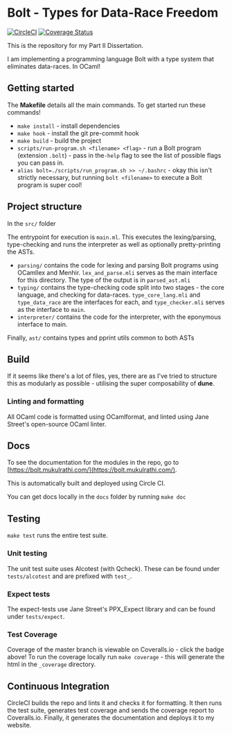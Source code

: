 # Bolt - Types for Data-Race Freedom

[![CircleCI](https://circleci.com/gh/mukul-rathi/bolt/tree/master.svg?style=svg)](https://circleci.com/gh/mukul-rathi/bolt/tree/master)
[![Coverage Status](https://coveralls.io/repos/github/mukul-rathi/bolt/badge.svg?branch=master)](https://coveralls.io/github/mukul-rathi/bolt?branch=master)

This is the repository for my Part II Dissertation.

I am implementing a programming language Bolt with a type system that eliminates data-races. In OCaml!

## Getting started

The **Makefile** details all the main commands. To get started run these commands!

- `make install` - install dependencies
- `make hook` - install the git pre-commit hook
- `make build` - build the project
- `scripts/run-program.sh <filename> <flag>` - run a Bolt program (extension `.bolt`) - pass in the`-help` flag to see the list of possible flags you can pass in.
- `alias bolt=./scripts/run_program.sh >> ~/.bashrc` - okay this isn't strictly necessary, but running `bolt <filename>` to execute a Bolt program is super cool!

## Project structure

In the `src/` folder

The entrypoint for execution is `main.ml`. This executes the lexing/parsing, type-checking and runs the interpreter as well as optionally pretty-printing the ASTs.

- `parsing/` contains the code for lexing and parsing Bolt programs using OCamllex and Menhir. `lex_and_parse.mli` serves as the main interface for this directory. The type of the output is in `parsed_ast.mli`
- `typing/` contains the type-checking code split into two stages - the core language, and checking for data-races. `type_core_lang.mli` and `type_data_race` are the interfaces for each, and `type_checker.mli` serves as the interface to `main`.
- `interpreter/` contains the code for the interpreter, with the eponymous interface to main.

Finally, `ast/` contains types and pprint utils common to both ASTs

## Build

If it seems like there's a lot of files, yes, there are as I've tried to structure this as modularly as possible - utilising the super composability of **dune**.

### Linting and formatting

All OCaml code is formatted using OCamlformat, and linted using Jane Street's open-source OCaml linter.

## Docs

To see the documentation for the modules in the repo, go to [https://bolt.mukulrathi.com/](https://bolt.mukulrathi.com/).

This is automatically built and deployed using Circle CI.

You can get docs locally in the `docs` folder by running `make doc`

## Testing

`make test` runs the entire test suite.

### Unit testing

The unit test suite uses Alcotest (with Qcheck). These can be found under `tests/alcotest` and are prefixed with `test_`.

### Expect tests

The expect-tests use Jane Street's PPX_Expect library and can be found under `tests/expect`.

### Test Coverage

Coverage of the master branch is viewable on Coveralls.io - click the badge above! To run the coverage locally run `make coverage` - this will generate the html in the `_coverage` directory.

## Continuous Integration

CircleCI builds the repo and lints it and checks it for formatting. It then runs the test suite, generates test coverage and sends the coverage report to Coveralls.io. Finally, it generates the documentation and deploys it to my website.
